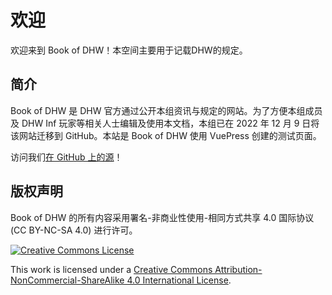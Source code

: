
# 欢迎

欢迎来到 Book of DHW！本空间主要用于记载DHW的规定。

## 简介

Book of DHW 是 DHW 官方通过公开本组资讯与规定的网站。为了方便本组成员及 DHW Inf 玩家等相关人士编辑及使用本文档，本组已在 2022 年 12 月 9 日将该网站迁移到 GitHub。本站是 Book of DHW 使用 VuePress 创建的测试页面。

访问我们[在 GitHub 上的源](https://github.com/DHW-PCS/Book-of-DHW)！

## 版权声明

Book of DHW 的所有内容采用署名-非商业性使用-相同方式共享 4.0 国际协议 (CC BY-NC-SA 4.0) 进行许可。

[![Creative Commons License](https://i.creativecommons.org/l/by-nc-sa/4.0/88x31.png)](http://creativecommons.org/licenses/by-nc-sa/4.0/)

This work is licensed under a [Creative Commons Attribution-NonCommercial-ShareAlike 4.0 International License](http://creativecommons.org/licenses/by-nc-sa/4.0/).